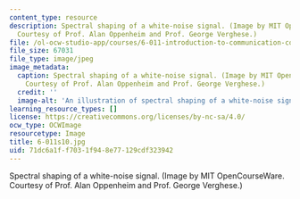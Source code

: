```yaml
---
content_type: resource
description: Spectral shaping of a white-noise signal. (Image by MIT OpenCourseWare.
  Courtesy of Prof. Alan Oppenheim and Prof. George Verghese.)
file: /ol-ocw-studio-app/courses/6-011-introduction-to-communication-control-and-signal-processing-spring-2010/71dc6a1ff7031f948e77129cdf323942_6-011s10.jpg
file_size: 67031
file_type: image/jpeg
image_metadata:
  caption: Spectral shaping of a white-noise signal. (Image by MIT OpenCourseWare.
    Courtesy of Prof. Alan Oppenheim and Prof. George Verghese.)
  credit: ''
  image-alt: 'An illustration of spectral shaping of a white-noise signal. '
learning_resource_types: []
license: https://creativecommons.org/licenses/by-nc-sa/4.0/
ocw_type: OCWImage
resourcetype: Image
title: 6-011s10.jpg
uid: 71dc6a1f-f703-1f94-8e77-129cdf323942
---
```

Spectral shaping of a white-noise signal. (Image by MIT OpenCourseWare. Courtesy of Prof. Alan Oppenheim and Prof. George Verghese.)